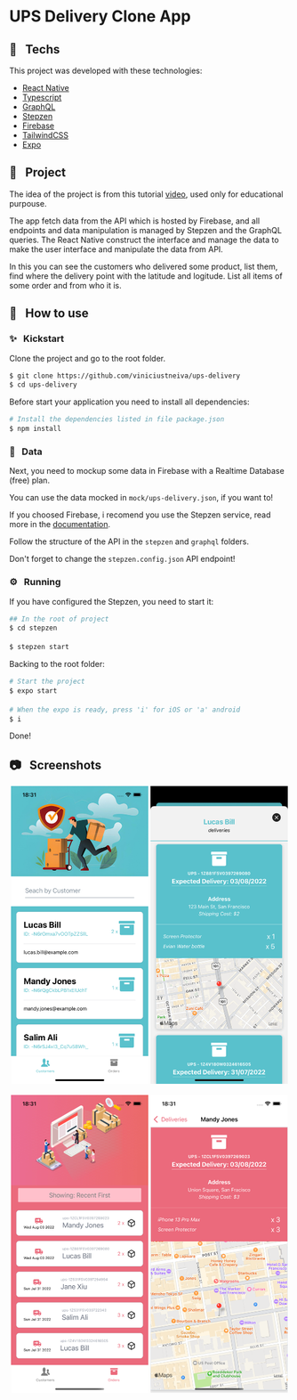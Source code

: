 # UPS Delivery Clone App

## 🧪 &nbsp; Techs

This project was developed with these technologies:

- [React Native](https://reactnative.dev/)
- [Typescript](https://www.typescriptlang.org/)
- [GraphQL](https://graphql.org/)
- [Stepzen](https://stepzen.com/)
- [Firebase](https://firebase.google.com/)
- [TailwindCSS](https://tailwindcss.com/)
- [Expo](https://expo.dev/)


## 📖 &nbsp; Project

The idea of the project is from this tutorial [video](https://www.youtube.com/watch?v=hvvWv2GLWss), used only for educational purpouse.

The app fetch data from the API which is hosted by Firebase, and all endpoints and data manipulation is managed by Stepzen and the GraphQL queries. The React Native construct the interface and manage the data to make the user interface and manipulate the data from API.

In this you can see the customers who delivered some product, list them, find where the delivery point with the latitude and logitude.
List all items of some order and from who it is.

## 🚀 &nbsp; How to use


### ✨ &nbsp; Kickstart

Clone the project and go to the root folder.

```bash
$ git clone https://github.com/viniciustneiva/ups-delivery
$ cd ups-delivery
```

Before start your application you need to install all dependencies:

```bash
# Install the dependencies listed in file package.json
$ npm install
```

### 💾 &nbsp; Data

Next, you need to mockup some data in Firebase with a Realtime Database (free) plan.

You can use the data mocked in `mock/ups-delivery.json`, if you want to!

If you choosed Firebase, i recomend you use the Stepzen service, read more in the [documentation](https://stepzen.com/getting-started).

Follow the structure of the API in the `stepzen` and `graphql` folders.

Don't forget to change the `stepzen.config.json` API endpoint!

### ⚙️ &nbsp; Running

If you have configured the Stepzen, you need to start it:

```bash
## In the root of project
$ cd stepzen

$ stepzen start
```

Backing to the root folder:

```bash
# Start the project
$ expo start

# When the expo is ready, press 'i' for iOS or 'a' android
$ i
```

Done!

## 📷 &nbsp; Screenshots

<div style="display:flex;flex-direction: column;">
    <div style="display:flex;justify-content:space-evenly;margin-bottom: 20px;align-items: center;">
        <img src="screenshots/customers_screen.png" alt="Customers Screen" width="49%"/>
        <img src="screenshots/customer_details.png" alt="Customer Details Screen" width="49%"/>
    </div>
    <div style="display:flex;justify-content:space-evenly;align-items: center;">
        <img src="screenshots/orders_screen.png" alt="Orders Screen" width="49%"/>
        <img src="screenshots/order_details.png" alt="Order Details Screen" width="49%"/>
    </div>
</div>

